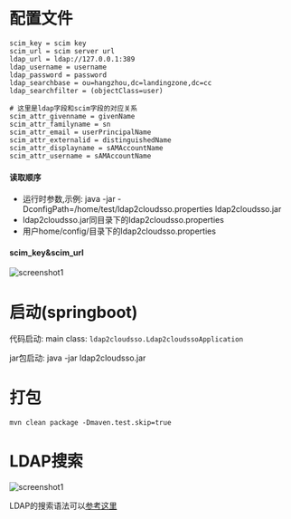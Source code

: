 # 配置文件

```properties
scim_key = scim key
scim_url = scim server url
ldap_url = ldap://127.0.0.1:389
ldap_username = username
ldap_password = password
ldap_searchbase = ou=hangzhou,dc=landingzone,dc=cc
ldap_searchfilter = (objectClass=user)

# 这里是ldap字段和scim字段的对应关系
scim_attr_givenname = givenName
scim_attr_familyname = sn
scim_attr_email = userPrincipalName
scim_attr_externalid = distinguishedName
scim_attr_displayname = sAMAccountName
scim_attr_username = sAMAccountName
```

#### 读取顺序
- 运行时参数,示例: java -jar -DconfigPath=/home/test/ldap2cloudsso.properties ldap2cloudsso.jar  
- ldap2cloudsso.jar同目录下的ldap2cloudsso.properties
- 用户home/config/目录下的ldap2cloudsso.properties

#### scim_key&scim_url

![screenshot1](image/cloudsso_key.png)



# 启动(springboot)
代码启动: main class: `ldap2cloudsso.Ldap2cloudssoApplication`

jar包启动: java -jar ldap2cloudsso.jar





# 打包

`mvn clean package -Dmaven.test.skip=true`



# LDAP搜索

![screenshot1](image/screenshot1.png)

LDAP的搜索语法可以[参考这里](https://www.cnblogs.com/dreamer-fish/p/5832735.html)